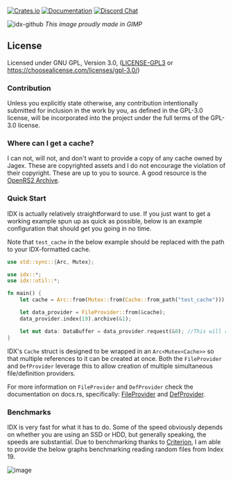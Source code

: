[![Crates.io](https://img.shields.io/crates/v/idx-rs.svg)](https://crates.io/crates/idx-rs)
[![Documentation](https://docs.rs/idx-rs/badge.svg)](https://docs.rs/idx-rs)
[![Discord Chat](https://img.shields.io/discord/918184459315056683.svg)](https://discord.gg/pMnw9H2Art)  

![idx-github](https://user-images.githubusercontent.com/61421472/145660771-6eb75b4c-10f0-4cfc-b6e1-ca36d1d16f23.png)
*This image proudly made in GIMP*

## License

Licensed under GNU GPL, Version 3.0, ([LICENSE-GPL3](LICENSE-GPL3) or https://choosealicense.com/licenses/gpl-3.0/)

### Contribution

Unless you explicitly state otherwise, any contribution intentionally submitted
for inclusion in the work by you, as defined in the GPL-3.0 license, will be incorporated
into the project under the full terms of the GPL-3.0 license.

### Where can I get a cache?
I can not, will not, and don't want to provide a copy of any cache owned by Jagex. These are copyrighted
assets and I do not encourage the violation of their copyright. These are up to you to source.
A good resource is the [OpenRS2 Archive](https://archive.openrs2.org/).

### Quick Start

IDX is actually relatively straightforward to use. If you just want to get a working example
spun up as quick as possible, below is an example configuration that should get you going in no time.

Note that `test_cache` in the below example should be replaced with the path to your IDX-formatted cache.


```rs
use std::sync::{Arc, Mutex};

use idx::*;
use idx::util::*;

fn main() {
    let cache = Arc::from(Mutex::from(Cache::from_path("test_cache")));

    let data_provider = FileProvider::from(&cache);
    data_provider.index(19).archive(&1);

    let mut data: DataBuffer = data_provider.request(&0); //This will return a DataBuffer containing the data from File 0, Archive 1, Index 19.
}
```

IDX's `Cache` struct is designed to be wrapped in an `Arc<Mutex<Cache>>` so that multiple references to it can be created at once. 
Both the `FileProvider` and `DefProvider` leverage this to allow creation of multiple simultaneous file/definition providers. 

For more information on `FileProvider` and `DefProvider` check the documentation on docs.rs, specifically: [FileProvider](https://docs.rs/idx-rs/latest/idx/util/struct.FileProvider.html) and [DefProvider](https://docs.rs/idx-rs/latest/idx/util/struct.DefProvider.html).

### Benchmarks
IDX is very fast for what it has to do. Some of the speed obviously depends on whether you are using an SSD or HDD, but generally speaking, the speeds are substantial. 
Due to benchmarking thanks to [Criterion](https://crates.io/crates/criterion), I am able to provide the below graphs benchmarking reading random files from Index 19.

![image](https://user-images.githubusercontent.com/61421472/145699122-89e17801-0d35-4b81-97d6-30507c433aeb.png)


